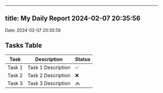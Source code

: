 
---
title: My Daily Report 2024-02-07 20:35:56
---

Date: 2024-02-07 20:35:56

## Tasks Table

| Task | Description | Status |
|------|-------------|--------|
| Task 1 | Task 1 Description | ✅ |
| Task 2 | Task 2 Description | ❌ |
| Task 3 | Task 3 Description | 🔜 |
